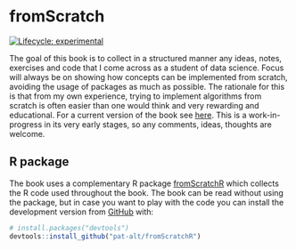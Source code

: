# fromScratch

<!-- badges: start -->
[![Lifecycle: experimental](https://img.shields.io/badge/lifecycle-experimental-orange.svg)](https://www.tidyverse.org/lifecycle/#experimental)
<!-- badges: end -->

The goal of this book is to collect in a structured manner any ideas, notes, exercises and code that I come across as a student of data science. Focus will always be on showing how concepts can be implemented from scratch, avoiding the usage of packages as much as possible. The rationale for this is that from my own experience, trying to implement algorithms from scratch is often easier than one would think and very rewarding and educational. For a current version of the book see [here](https://pat-alt.github.io/fromScratch/). This is a work-in-progress in its very early stages, so any comments, ideas, thoughts are welcome. 

## R package

The book uses a complementary R package [fromScratchR](https://github.com/pat-alt/fromScratchR) which collects the R code used throughout the book. The book can be read without using the package, but in case you want to play with the code you can install the development version from [GitHub](https://github.com/) with:

``` r
# install.packages("devtools")
devtools::install_github("pat-alt/fromScratchR")
```
